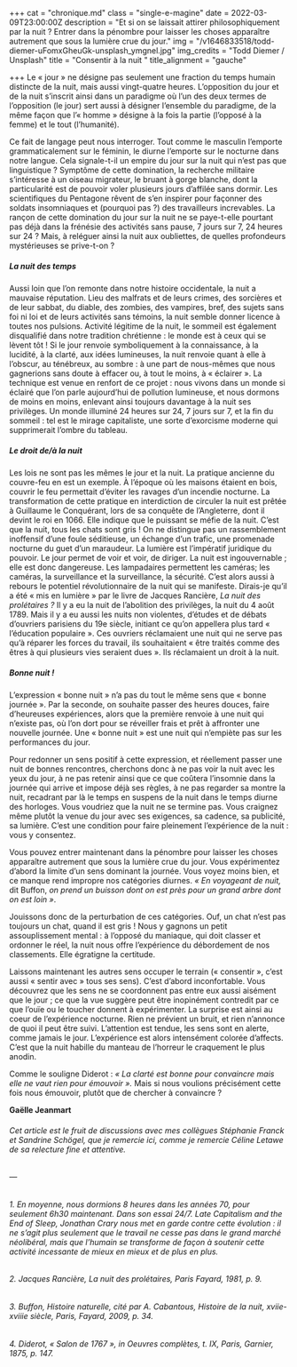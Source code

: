 +++
cat = "chronique.md"
class = "single-e-magine"
date = 2022-03-09T23:00:00Z
description = "Et si on se laissait attirer philosophiquement par la nuit ? Entrer dans la pénombre pour laisser les choses apparaître autrement que sous la lumière crue du jour."
img = "/v1646833518/todd-diemer-uFomxGheuGk-unsplash_ymgnel.jpg"
img_credits = "Todd Diemer / Unsplash"
title = "Consentir à la nuit "
title_alignment = "gauche"

+++
Le « jour » ne désigne pas seulement une fraction du temps humain distincte de la nuit, mais aussi vingt-quatre heures. L’opposition du jour et de la nuit s’inscrit ainsi dans un paradigme où l’un des deux termes de l’opposition (le jour) sert aussi à désigner l’ensemble du paradigme, de la même façon que l’« homme » désigne à la fois la partie (l’opposé à la femme) et le tout (l’humanité).

Ce fait de langage peut nous interroger. Tout comme le masculin l’emporte grammaticalement sur le féminin, le diurne l’emporte sur le nocturne dans notre langue. Cela signale-t-il un empire du jour sur la nuit qui n’est pas que linguistique ? Symptôme de cette domination, la recherche militaire s’intéresse à un oiseau migrateur, le bruant à gorge blanche, dont la particularité est de pouvoir voler plusieurs jours d’affilée sans dormir. Les scientifiques du Pentagone rêvent de s’en inspirer pour façonner des soldats insomniaques et (pourquoi pas ?) des travailleurs increvables. La rançon de cette domination du jour sur la nuit ne se paye-t-elle pourtant pas déjà dans la frénésie des activités sans pause, 7 jours sur 7, 24 heures sur 24 ? Mais, à reléguer ainsi la nuit aux oubliettes, de quelles profondeurs mystérieuses se prive-t-on ?

##### La nuit des temps

Aussi loin que l’on remonte dans notre histoire occidentale, la nuit a mauvaise réputation. Lieu des malfrats et de leurs crimes, des sorcières et de leur sabbat, du diable, des zombies, des vampires, bref, des sujets sans foi ni loi et de leurs activités sans témoins, la nuit semble donner licence à toutes nos pulsions. Activité légitime de la nuit, le sommeil est également disqualifié dans notre tradition chrétienne : le monde est à ceux qui se lèvent tôt ! Si le jour renvoie symboliquement à la connaissance, à la lucidité, à la clarté, aux idées lumineuses, la nuit renvoie quant à elle à l’obscur, au ténébreux, au sombre : à une part de nous-mêmes que nous gagnerions sans doute à effacer ou, à tout le moins, à « éclairer ». La technique est venue en renfort de ce projet : nous vivons dans un monde si éclairé que l’on parle aujourd’hui de pollution lumineuse, et nous dormons de moins en moins, enlevant ainsi toujours davantage à la nuit ses privilèges. Un monde illuminé 24 heures sur 24, 7 jours sur 7, et la fin du sommeil : tel est le mirage capitaliste, une sorte d’exorcisme moderne qui supprimerait l’ombre du tableau.

##### Le droit de/à la nuit

Les lois ne sont pas les mêmes le jour et la nuit. La pratique ancienne du couvre-feu en est un exemple. À l’époque où les maisons étaient en bois, couvrir le feu permettait d’éviter les ravages d’un incendie nocturne. La transformation de cette pratique en interdiction de circuler la nuit est prêtée à Guillaume le Conquérant, lors de sa conquête de l’Angleterre, dont il devint le roi en 1066. Elle indique que le puissant se méfie de la nuit. C’est que la nuit, tous les chats sont gris ! On ne distingue pas un rassemblement inoffensif d’une foule séditieuse, un échange d’un trafic, une promenade nocturne du guet d’un maraudeur. La lumière est l’impératif juridique du pouvoir. Le jour permet de voir et voir, de diriger. La nuit est ingouvernable ; elle est donc dangereuse. Les lampadaires permettent les caméras; les caméras, la surveillance et la surveillance, la sécurité. C’est alors aussi à rebours le potentiel révolutionnaire de la nuit qui se manifeste. Dirais-je qu’il a été « mis en lumière » par le livre de Jacques Rancière, _La nuit des prolétaires ?_ Il y a eu la nuit de l’abolition des privilèges, la nuit du 4 août 1789. Mais il y a eu aussi les nuits non violentes, d’études et de débats d’ouvriers parisiens du 19e siècle, initiant ce qu’on appellera plus tard « l’éducation populaire ». Ces ouvriers réclamaient une nuit qui ne serve pas qu’à réparer les forces du travail, ils souhaitaient « être traités comme des êtres à qui plusieurs vies seraient dues ». Ils réclamaient un droit à la nuit.

##### Bonne nuit !

L’expression « bonne nuit » n’a pas du tout le même sens que « bonne journée ». Par la seconde, on souhaite passer des heures douces, faire d’heureuses expériences, alors que la première renvoie à une nuit qui n’existe pas, où l’on dort pour se réveiller frais et prêt à affronter une nouvelle journée. Une « bonne nuit » est une nuit qui n’empiète pas sur les performances du jour. 

Pour redonner un sens positif à cette expression, et réellement passer une nuit de bonnes rencontres, cherchons donc à ne pas voir la nuit avec les yeux du jour, à ne pas retenir ainsi que ce que coûtera l’insomnie dans la journée qui arrive et impose déjà ses règles, à ne pas regarder sa montre la nuit, recadrant par là le temps en suspens de la nuit dans le temps diurne des horloges. Vous voudriez que la nuit ne se termine pas. Vous craignez même plutôt la venue du jour avec ses exigences, sa cadence, sa publicité, sa lumière. C’est une condition pour faire pleinement l’expérience de la nuit : vous y consentez.

Vous pouvez entrer maintenant dans la pénombre pour laisser les choses apparaître autrement que sous la lumière crue du jour. Vous expérimentez d’abord la limite d’un sens dominant la journée. Vous voyez moins bien, et ce manque rend impropre nos catégories diurnes. _« En voyageant de nuit,_ dit Buffon, _on prend un buisson dont on est près pour un grand arbre dont on est loin »_.

Jouissons donc de la perturbation de ces catégories. Ouf, un chat n’est pas toujours un chat, quand il est gris ! Nous y gagnons un petit assouplissement mental : à l’opposé du maniaque, qui doit classer et ordonner le réel, la nuit nous offre l’expérience du débordement de nos classements. Elle égratigne la certitude.

Laissons maintenant les autres sens occuper le terrain (« consentir », c’est aussi « sentir avec » tous ses sens). C’est d’abord inconfortable. Vous découvrez que les sens ne se coordonnent pas entre eux aussi aisément que le jour ; ce que la vue suggère peut être inopinément contredit par ce que l’ouïe ou le toucher donnent à expérimenter. La surprise est ainsi au coeur de l’expérience nocturne. Rien ne prévient un bruit, et rien n’annonce de quoi il peut être suivi. L’attention est tendue, les sens sont en alerte, comme jamais le jour. L’expérience est alors intensément colorée d’affects. C’est que la nuit habille du manteau de l’horreur le craquement le plus anodin. 

Comme le souligne Diderot : _« La clarté est bonne pour convaincre mais elle ne vaut rien pour émouvoir »._ Mais si nous voulions précisément cette fois nous émouvoir, plutôt que de chercher à convaincre ?

**Gaëlle Jeanmart**

###### Cet article est le fruit de discussions avec mes collègues Stéphanie Franck et Sandrine Schögel, que je remercie ici, comme je remercie Céline Letawe de sa relecture fine et attentive.

###### —

###### 1. En moyenne, nous dormions 8 heures dans les années 70, pour seulement 6h30 maintenant. Dans son essai 24/7. _Late Capitalism and the End of Sleep_, Jonathan Crary nous met en garde contre cette évolution : il ne s’agit plus seulement que le travail ne cesse pas dans le grand marché néolibéral, mais que l’humain se transforme de façon à soutenir cette activité incessante de mieux en mieux et de plus en plus.

###### 2. Jacques Rancière, _La nuit des prolétaires_, Paris Fayard, 1981, p. 9.

###### 3. Buffon, _Histoire naturelle_, cité par A. Cabantous, Histoire de la nuit, xviie-xviiie siècle, Paris, Fayard, 2009, p. 34.

###### 4. Diderot, « Salon de 1767 », in _Oeuvres complètes_, t. IX, Paris, Garnier, 1875, p. 147.